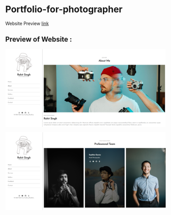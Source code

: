 # Portfolio-for-photographer

Website Preview [link](https://rohit-singh19.github.io/Portfolio-for-photographer/about.html)

## Preview of Website :

![Image](Images/Snap2.png)

![Image](Images/Snap1.png)
